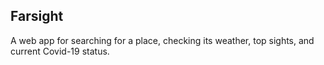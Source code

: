## Farsight

A web app for searching for a place, checking its weather, top sights, and current Covid-19 status.
